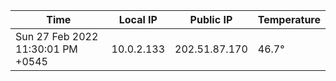 | Time     | Local IP | Public IP | Temperature |
| ----------- | ----------- | ----------- | ----------- |
| Sun 27 Feb 2022 11:30:01 PM +0545      | 10.0.2.133     | 202.51.87.170  | 46.7° |
